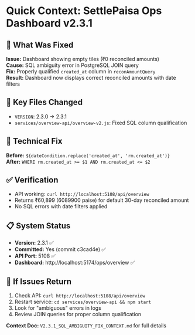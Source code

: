 # Quick Context: SettlePaisa Ops Dashboard v2.3.1

## 🎯 What Was Fixed
**Issue:** Dashboard showing empty tiles (₹0 reconciled amounts)  
**Cause:** SQL ambiguity error in PostgreSQL JOIN query  
**Fix:** Properly qualified `created_at` column in `reconAmountQuery`  
**Result:** Dashboard now displays correct reconciled amounts with date filters  

## 📍 Key Files Changed
- `VERSION`: 2.3.0 → 2.3.1
- `services/overview-api/overview-v2.js`: Fixed SQL column qualification

## 🔧 Technical Fix
**Before:** `${dateCondition.replace('created_at', 'rm.created_at')}`  
**After:** `WHERE rm.created_at >= $1 AND rm.created_at <= $2`

## ✅ Verification
- API working: `curl http://localhost:5108/api/overview`
- Returns ₹60,899 (6089900 paise) for default 30-day reconciled amount
- No SQL errors with date filters applied

## 📋 System Status
- **Version:** 2.3.1 ✅
- **Committed:** Yes (commit c3cad4e) ✅  
- **API Port:** 5108 ✅
- **Dashboard:** http://localhost:5174/ops/overview ✅

## 🚨 If Issues Return
1. Check API: `curl http://localhost:5108/api/overview`
2. Restart service: `cd services/overview-api && npm start`
3. Look for "ambiguous" errors in logs
4. Review JOIN queries for proper column qualification

**Context Doc:** `V2.3.1_SQL_AMBIGUITY_FIX_CONTEXT.md` for full details